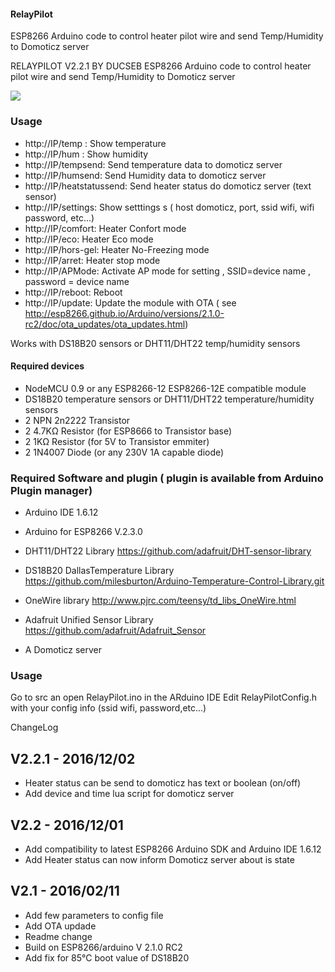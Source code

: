 ﻿#### RelayPilot
ESP8266 Arduino code to control heater pilot wire and send Temp/Humidity to Domoticz server


RELAYPILOT V2.2.1
BY DUCSEB
ESP8266 Arduino code to control heater pilot wire and send Temp/Humidity to Domoticz server

<img src="https://cloud.githubusercontent.com/assets/646980/10129874/4af6b26a-65c3-11e5-8261-0ce86ecc34dc.jpg" ></img> 



### Usage
- http://IP/temp :    Show temperature
- http://IP/hum :     Show humidity
- http://IP/tempsend:  Send temperature data to domoticz server
- http://IP/humsend: Send Humidity data to domoticz server
- http://IP/heatstatussend:  Send heater status do domoticz server (text sensor)
- http://IP/settings: Show setttings s ( host domoticz, port, ssid wifi, wifi password, etc...)
- http://IP/comfort:  Heater Confort mode
- http://IP/eco:      Heater Eco mode
- http://IP/hors-gel: Heater No-Freezing mode
- http://IP/arret:    Heater stop mode
- http://IP/APMode:   Activate AP mode for setting , SSID=device name , password = device name
- http://IP/reboot:   Reboot
- http://IP/update:  Update the module with OTA ( see http://esp8266.github.io/Arduino/versions/2.1.0-rc2/doc/ota_updates/ota_updates.html)

Works with DS18B20 sensors or DHT11/DHT22 temp/humidity sensors



#### Required devices
- NodeMCU 0.9 or any ESP8266-12 ESP8266-12E compatible module
- DS18B20 temperature sensors or DHT11/DHT22 temperature/humidity sensors
- 2 NPN 2n2222 Transistor
- 2 4.7KΩ Resistor (for ESP8666 to Transistor base)
- 2 1KΩ Resistor (for 5V to Transistor emmiter)
- 2 1N4007 Diode (or any 230V 1A capable diode)

### Required Software and plugin ( plugin is available from Arduino Plugin manager)
- Arduino IDE 1.6.12
- Arduino for ESP8266 V.2.3.0
- DHT11/DHT22 Library https://github.com/adafruit/DHT-sensor-library
- DS18B20 DallasTemperature Library https://github.com/milesburton/Arduino-Temperature-Control-Library.git
- OneWire library http://www.pjrc.com/teensy/td_libs_OneWire.html
- Adafruit Unified Sensor Library https://github.com/adafruit/Adafruit_Sensor

- A Domoticz server 

### Usage
Go to src an open RelayPilot.ino in the ARduino IDE
Edit RelayPilotConfig.h with your config info (ssid wifi, password,etc...)


ChangeLog

V2.2.1 - 2016/12/02
------------------------------------
- Heater status can be send to domoticz has text or boolean (on/off)
- Add device and time lua script for domoticz server

V2.2 - 2016/12/01
------------------------------------
- Add compatibility to latest ESP8266 Arduino SDK and Arduino IDE 1.6.12
- Add Heater status can now inform Domoticz server about is state 

V2.1 - 2016/02/11
------------------------------------
- Add few parameters to config file 
- Add OTA updade
- Readme change
- Build on ESP8266/arduino  V 2.1.0 RC2
- Add fix for 85°C boot value of DS18B20 



